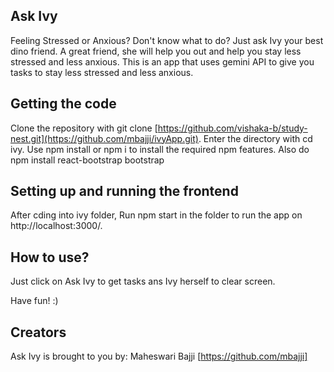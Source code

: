 ## Ask Ivy
Feeling Stressed or Anxious? Don't know what to do? Just ask Ivy your best dino friend. A great friend, she will help you out and help you stay less stressed and less anxious.
This is an app that uses gemini API to give you tasks to stay less stressed and less anxious. 

## Getting the code
Clone the repository with git clone [https://github.com/vishaka-b/study-nest.git](https://github.com/mbajji/ivyApp.git). Enter the directory with cd ivy.  Use npm install or npm i to install the required npm features.
Also do npm install react-bootstrap bootstrap 

## Setting up and running the frontend
After cding into ivy folder,
Run npm start in the  folder to run the app  on http://localhost:3000/.

## How to use?
Just click on Ask Ivy to get tasks ans Ivy herself to clear screen.

Have fun! :)

## Creators
Ask Ivy is brought to you by:
Maheswari Bajji [https://github.com/mbajji]
